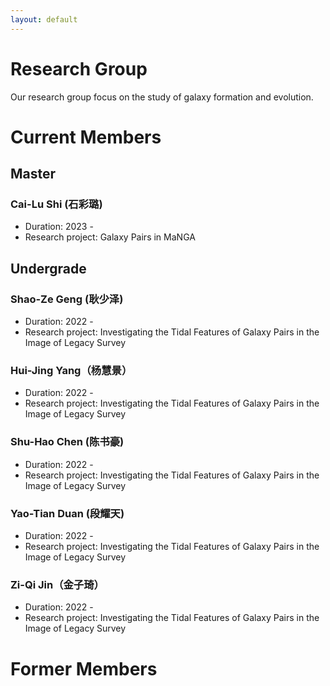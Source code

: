 ```yaml
---
layout: default
---
```


# Research Group

Our research group focus on the study of galaxy formation and evolution.

# Current Members

## Master

### Cai-Lu Shi (石彩璐)
* Duration: 2023 - 
* Research project: Galaxy Pairs in MaNGA

## Undergrade

### Shao-Ze Geng (耿少泽)
* Duration: 2022 - 
* Research project: Investigating the Tidal Features of Galaxy Pairs in the Image of Legacy Survey
### Hui-Jing Yang（杨慧景）
* Duration: 2022 - 
* Research project: Investigating the Tidal Features of Galaxy Pairs in the Image of Legacy Survey
### Shu-Hao Chen (陈书豪)
* Duration: 2022 -
* Research project: Investigating the Tidal Features of Galaxy Pairs in the Image of Legacy Survey
### Yao-Tian Duan (段耀天)
* Duration: 2022 - 
* Research project: Investigating the Tidal Features of Galaxy Pairs in the Image of Legacy Survey
### Zi-Qi Jin（金子琦）
* Duration: 2022 - 
* Research project: Investigating the Tidal Features of Galaxy Pairs in the Image of Legacy Survey

# Former Members